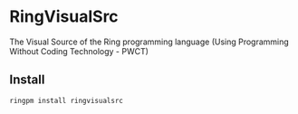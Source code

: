 # RingVisualSrc

The Visual Source of the Ring programming language (Using Programming Without Coding Technology - PWCT)

## Install

	ringpm install ringvisualsrc
